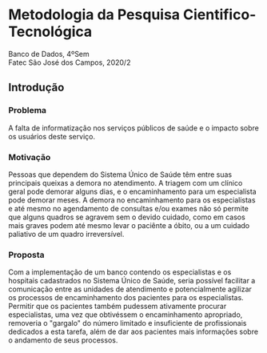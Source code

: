 # Metodologia da Pesquisa Cientifico-Tecnológica
Banco de Dados, 4ºSem<br>
Fatec São José dos Campos, 2020/2

## Introdução
### Problema
A falta de informatização nos serviços públicos de saúde e o impacto sobre os usuários deste serviço.
<br>
### Motivação
Pessoas que dependem do Sistema Único de Saúde têm entre suas principais queixas a demora no atendimento.
A triagem com um clínico geral pode demorar alguns dias, e o encaminhamento para um especialista pode demorar meses. A demora no encaminhamento para os especialistas e até mesmo no agendamento de consultas e/ou exames não só permite que alguns quadros se agravem sem o devido cuidado, como em casos mais graves podem até mesmo levar o paciênte a óbito, ou a um cuidado paliativo de um quadro irreversível.
<br>
### Proposta
Com a implementação de um banco contendo os especialistas e os hospitais cadastrados no Sistema Único de Saúde, seria possível facilitar a comunicação entre as unidades de atendimento e potencialmente agilizar os processos de encaminhamento dos pacientes para os especialistas. Permitir que os pacientes também pudessem ativamente procurar especialistas, uma vez que obtivéssem o encaminhamento apropriado, removeria o "gargalo" do número limitado e insuficiente de profissionais dedicados a esta tarefa, além de dar aos pacientes mais informações sobre o andamento de seus processos.
